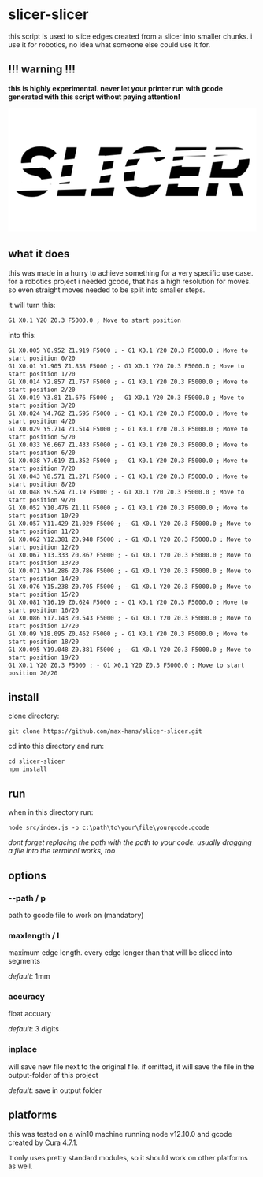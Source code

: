# slicer-slicer

this script is used to slice edges created from a slicer into smaller chunks. i use it for robotics, no idea what someone else could use it for.

## !!! warning !!!

**this is highly experimental. never let your printer run with gcode generated with this script without paying attention!**

![logo](github/slicer-slicer-logo.png)

## what it does

this was made in a hurry to achieve something for a very specific use case.
for a robotics project i needed gcode, that has a high resolution for moves. so even straight moves needed to be split into smaller steps.

it will turn this:

```gcode
G1 X0.1 Y20 Z0.3 F5000.0 ; Move to start position
```

into this:

```gcode
G1 X0.005 Y0.952 Z1.919 F5000 ; - G1 X0.1 Y20 Z0.3 F5000.0 ; Move to start position 0/20
G1 X0.01 Y1.905 Z1.838 F5000 ; - G1 X0.1 Y20 Z0.3 F5000.0 ; Move to start position 1/20
G1 X0.014 Y2.857 Z1.757 F5000 ; - G1 X0.1 Y20 Z0.3 F5000.0 ; Move to start position 2/20
G1 X0.019 Y3.81 Z1.676 F5000 ; - G1 X0.1 Y20 Z0.3 F5000.0 ; Move to start position 3/20
G1 X0.024 Y4.762 Z1.595 F5000 ; - G1 X0.1 Y20 Z0.3 F5000.0 ; Move to start position 4/20
G1 X0.029 Y5.714 Z1.514 F5000 ; - G1 X0.1 Y20 Z0.3 F5000.0 ; Move to start position 5/20
G1 X0.033 Y6.667 Z1.433 F5000 ; - G1 X0.1 Y20 Z0.3 F5000.0 ; Move to start position 6/20
G1 X0.038 Y7.619 Z1.352 F5000 ; - G1 X0.1 Y20 Z0.3 F5000.0 ; Move to start position 7/20
G1 X0.043 Y8.571 Z1.271 F5000 ; - G1 X0.1 Y20 Z0.3 F5000.0 ; Move to start position 8/20
G1 X0.048 Y9.524 Z1.19 F5000 ; - G1 X0.1 Y20 Z0.3 F5000.0 ; Move to start position 9/20
G1 X0.052 Y10.476 Z1.11 F5000 ; - G1 X0.1 Y20 Z0.3 F5000.0 ; Move to start position 10/20
G1 X0.057 Y11.429 Z1.029 F5000 ; - G1 X0.1 Y20 Z0.3 F5000.0 ; Move to start position 11/20
G1 X0.062 Y12.381 Z0.948 F5000 ; - G1 X0.1 Y20 Z0.3 F5000.0 ; Move to start position 12/20
G1 X0.067 Y13.333 Z0.867 F5000 ; - G1 X0.1 Y20 Z0.3 F5000.0 ; Move to start position 13/20
G1 X0.071 Y14.286 Z0.786 F5000 ; - G1 X0.1 Y20 Z0.3 F5000.0 ; Move to start position 14/20
G1 X0.076 Y15.238 Z0.705 F5000 ; - G1 X0.1 Y20 Z0.3 F5000.0 ; Move to start position 15/20
G1 X0.081 Y16.19 Z0.624 F5000 ; - G1 X0.1 Y20 Z0.3 F5000.0 ; Move to start position 16/20
G1 X0.086 Y17.143 Z0.543 F5000 ; - G1 X0.1 Y20 Z0.3 F5000.0 ; Move to start position 17/20
G1 X0.09 Y18.095 Z0.462 F5000 ; - G1 X0.1 Y20 Z0.3 F5000.0 ; Move to start position 18/20
G1 X0.095 Y19.048 Z0.381 F5000 ; - G1 X0.1 Y20 Z0.3 F5000.0 ; Move to start position 19/20
G1 X0.1 Y20 Z0.3 F5000 ; - G1 X0.1 Y20 Z0.3 F5000.0 ; Move to start position 20/20
```

## install

clone directory:

```
git clone https://github.com/max-hans/slicer-slicer.git
```

cd into this directory and run:

```
cd slicer-slicer
npm install
```

## run

when in this directory run:

```
node src/index.js -p c:\path\to\your\file\yourgcode.gcode
```

_dont forget replacing the path with the path to your code. usually dragging a file into the terminal works, too_

## options

### --path / p

path to gcode file to work on (mandatory)

### maxlength / l

maximum edge length. every edge longer than that will be sliced into segments

_default_: 1mm

### accuracy

float accuary

_default_: 3 digits

### inplace

will save new file next to the original file. if omitted, it will save the file in the output-folder of this project

_default_: save in output folder

## platforms

this was tested on a win10 machine running node v12.10.0 and gcode created by Cura 4.7.1.

it only uses pretty standard modules, so it should work on other platforms as well.
